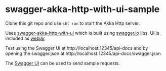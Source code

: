 # swagger-akka-http-with-ui-sample

Clone this git repo and use `sbt run` to start the Akka Http server.

Uses [swagger-akka-http-with-ui](https://github.com/swagger-akka-http/swagger-akka-http-with-ui) which is built using [swagger.io](http://swagger.io/) libs. UI is included as [webjar](https://github.com/webjars/swagger-ui).   

Test using the Swagger UI at http://localhost:12345/api-docs and by opening the swagger.json at http://localhost:12345/api-docs/swagger.json

The [Swagger UI](http://localhost:12345/api-docs) can be used to send sample requests.
